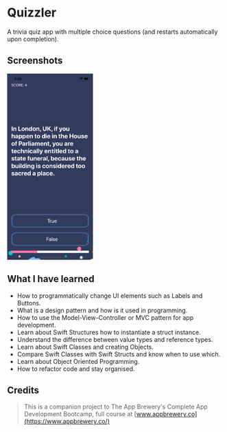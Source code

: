 
#  Quizzler

A trivia quiz app with multiple choice questions (and restarts automatically upon completion).

## Screenshots

<img src="Documentation/Screenshot1.png" width="200">

## What I have learned

* How to programmatically change UI elements such as Labels and Buttons.
* What is a design pattern and how is it used in programming.
* How to use the Model-View-Controller or MVC pattern for app development.
* Learn about Swift Structures how to instantiate a struct instance.
* Understand the difference between value types and reference types. 
* Learn about Swift Classes and creating Objects.
* Compare Swift Classes with Swift Structs and know when to use which.
* Learn about Object Oriented Programming.
* How to refactor code and stay organised.

## Credits

>This is a companion project to The App Brewery's Complete App Development Bootcamp, full course at [www.appbrewery.co](https://www.appbrewery.co/)

